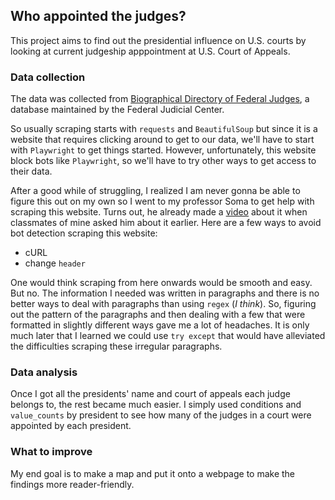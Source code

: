 ## Who appointed the judges?
This project aims to find out the presidential influence on U.S. courts by looking at current judgeship apppointment at U.S. Court of Appeals.

### Data collection 
The data was collected from [Biographical Directory of Federal Judges](https://www.fjc.gov/node/7946), a database maintained by the Federal Judicial Center. 

So usually scraping starts with `requests` and `BeautifulSoup` but since it is a website that requires clicking around to get to our data, we'll have to start with `Playwright` to get things started. However, unfortunately, this website block bots like `Playwright`, so we'll have to try other ways to get access to their data.

After a good while of struggling, I realized I am never gonna be able to figure this out on my own so I went to my professor Soma to get help with scraping this website. Turns out, he already made a [video](https://www.youtube.com/watch?v=tMj9r7NKVQQ&list=PLewNEVDy7gq1eMYCkL8Q3WuktkUcmvUhE) about it when classmates of mine asked him about it earlier. Here are a few ways to avoid bot detection scraping this website:
* cURL
* change `header`

One would think scraping from here onwards would be smooth and easy. But no. The information I needed was written in paragraphs and there is no better ways to deal with paragraphs than using `regex` (*I think*). So, figuring out the pattern of the paragraphs and then dealing with a few that were formatted in slightly different ways gave me a lot of headaches. It is only much later that I learned we could use `try except` that would have alleviated the difficulties scraping these irregular paragraphs. 

### Data analysis
Once I got all the presidents' name and court of appeals each judge belongs to, the rest became much easier. I simply used conditions and `value_counts` by president to see how many of the judges in a court were appointed by each president.

### What to improve
My end goal is to make a map and put it onto a webpage to make the findings more reader-friendly.
